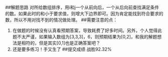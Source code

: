 ##解题思路
对所给数组排序，用i和j一个从前向后，一个从后向前查找满足条件的数。如果此时的和小于要求值，则增大下边界即可。因为肯定能找到符合要求的数，所以不用对找不到的情况做处理。
##需要注意的点：
1. 在做题的时候没有认真看预期答案，导致耗费了好多时间。另外，个人觉得此题不太严谨，如果输入数组为[3,3,3]，6，则预期结果为[0,2]，和我的解题想法是相符的，但是其实[0,1]也是正确答案吧？
2. 还是要多练习！手又生了
##提交成绩
战胜92.32%